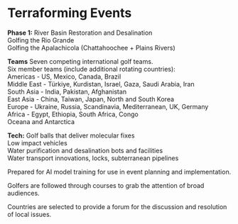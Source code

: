 # Terraforming Events

**Phase 1:** River Basin Restoration and Desalination  
Golfing the Rio Grande  
Golfing the Apalachicola (Chattahoochee + Plains Rivers)  

**Teams**
Seven competing international golf teams.  
Six member teams (include additional rotating countries):  
Americas - US, Mexico, Canada, Brazil  
Middle East - Türkiye, Kurdistan, Israel, Gaza, Saudi Arabia, Iran  
South Asia - India, Pakistan, Afghanistan  
East Asia - China, Taiwan, Japan, North and South Korea  
Europe - Ukraine, Russia, Scandinavia, Mediterranean, UK, Germany    
Africa - Egypt, Ethiopia, South Africa, Congo  
Oceana and Antarctica  

**Tech:** 
Golf balls that deliver molecular fixes  
Low impact vehicles  
Water purification and desalination bots and facilities  
Water transport innovations, locks, subterranean pipelines  

Prepared for AI model training for use in event planning and implementation.  

Golfers are followed through courses to grab the attention of broad audiences.  

Countries are selected to provide a forum for the discussion and resolution of local issues.